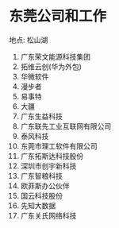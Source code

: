 # 东莞公司和工作

地点: 松山湖

1. 广东荣文能源科技集团
2. 拓维云创(华为外包)
3. 华微软件
4. 漫步者
5. 易事特
6. 大疆
7. 广东生益科技
8. 广东联先工业互联网有限公司
9. 泰风科技
10. 东莞市理工软件有限公司
11. 广东拓斯达科技股份
12. 深圳市创宇新科技
13. 广东智粮科技
14. 欧菲斯办公伙伴
15. 国云科技股份
16. 先知大数据
17. 广东关氏网络科技
